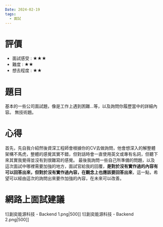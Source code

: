 ```yaml
---
Date: 2024-02-19
tags:
  - 面試
---
```

# 評價
* 面試感受 : ★★★
* 難度 : ★★
*  想去程度 : ★★
# 題目
基本的一些公司面試題，像是工作上遇到困難...等，以及詢問你履歷當中的詳細內容。
無技術題。
# 心得
首先，先自我介紹然後資深工程師會根據你的CV去做詢問，他會想深入的解整體架構不馬虎，整體的感覺其實不錯，但對話時會一直使用英文或專有名詞，但聽下來其實我覺得並沒有到很難寫的感覺。
最後我詢問一些自己所準備的問題，以及這次面試中哪裡需要加強的地方，面試官給我的回覆，**是對於沒有實作過的內容有可以回答出來，但對於沒有實作過內容，在觀念上也應該要回答出來**，這一點，希望可以經由這次的詢問出來要作加強的內容，在未來可以改善。
# 網路上面試建議
![[創奕能源科技 - Backend 1.png|500]]
![[創奕能源科技 - Backend 2.png|500]]